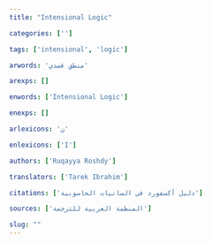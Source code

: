 ```yaml
---
title: "Intensional Logic"

categories: ['']

tags: ['intensional', 'logic']

arwords: 'منطق قصدي'

arexps: []

enwords: ['Intensional Logic']

enexps: []

arlexicons: 'ن'

enlexicons: ['I']

authors: ['Ruqayya Roshdy']

translators: ['Tarek Ibrahim']

citations: ['دليل أكسفورد في السانيات الحاسوبية']

sources: ['المنظمة العربية للترجمة']

slug: ""
---
```


